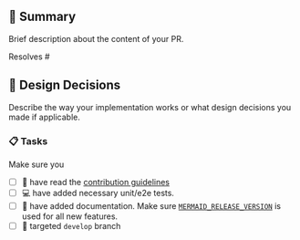 ## :bookmark_tabs: Summary

Brief description about the content of your PR.

Resolves #<your issue id here>

## :straight_ruler: Design Decisions

Describe the way your implementation works or what design decisions you made if applicable.

### :clipboard: Tasks

Make sure you

- [ ] :book: have read the [contribution guidelines](https://github.com/mermaid-js/mermaid/blob/develop/CONTRIBUTING.md)
- [ ] :computer: have added necessary unit/e2e tests.
- [ ] :notebook: have added documentation. Make sure [`MERMAID_RELEASE_VERSION`](https://github.com/mermaid-js/mermaid/blob/develop/packages/mermaid/src/docs/community/contributing.md#update-documentation) is used for all new features.
- [ ] :bookmark: targeted `develop` branch
